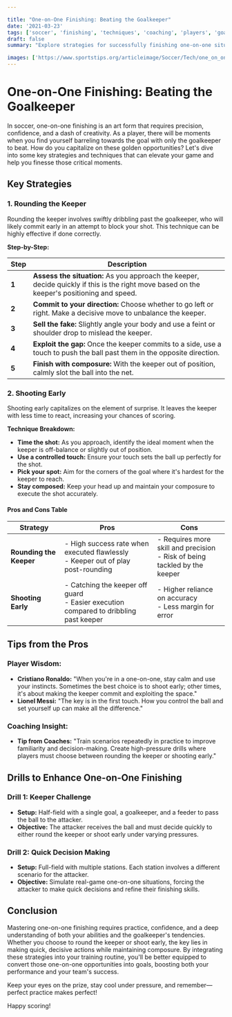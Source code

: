 ```yaml
---

title: "One-on-One Finishing: Beating the Goalkeeper"
date: '2021-03-23'
tags: ['soccer', 'finishing', 'techniques', 'coaching', 'players', 'goalkeeper', 'one-on-one', 'strategy', 'training']
draft: false
summary: "Explore strategies for successfully finishing one-on-one situations in soccer, including rounding the keeper and shooting early, blending player knowledge with coaching wisdom."

images: ['https://www.sportstips.org/articleimage/Soccer/Tech/one_on_one_finishing_beating_the_goalkeeper.webp']
---
```


# One-on-One Finishing: Beating the Goalkeeper

In soccer, one-on-one finishing is an art form that requires precision, confidence, and a dash of creativity. As a player, there will be moments when you find yourself barreling towards the goal with only the goalkeeper to beat. How do you capitalize on these golden opportunities? Let's dive into some key strategies and techniques that can elevate your game and help you finesse those critical moments.

## Key Strategies

### 1. **Rounding the Keeper**

Rounding the keeper involves swiftly dribbling past the goalkeeper, who will likely commit early in an attempt to block your shot. This technique can be highly effective if done correctly.

**Step-by-Step:**

| Step | Description |
|------|-------------|
| **1** | **Assess the situation:** As you approach the keeper, decide quickly if this is the right move based on the keeper's positioning and speed. |
| **2** | **Commit to your direction:** Choose whether to go left or right. Make a decisive move to unbalance the keeper. |
| **3** | **Sell the fake:** Slightly angle your body and use a feint or shoulder drop to mislead the keeper. |
| **4** | **Exploit the gap:** Once the keeper commits to a side, use a touch to push the ball past them in the opposite direction. |
| **5** | **Finish with composure:** With the keeper out of position, calmly slot the ball into the net. |

### 2. **Shooting Early**

Shooting early capitalizes on the element of surprise. It leaves the keeper with less time to react, increasing your chances of scoring.

**Technique Breakdown:**

- **Time the shot:** As you approach, identify the ideal moment when the keeper is off-balance or slightly out of position.
- **Use a controlled touch:** Ensure your touch sets the ball up perfectly for the shot.
- **Pick your spot:** Aim for the corners of the goal where it's hardest for the keeper to reach.
- **Stay composed:** Keep your head up and maintain your composure to execute the shot accurately.

#### Pros and Cons Table

| Strategy            | Pros                                                                                      | Cons                                                                |
|---------------------|-------------------------------------------------------------------------------------------|---------------------------------------------------------------------|
| **Rounding the Keeper** | - High success rate when executed flawlessly <br/> - Keeper out of play post-rounding           | - Requires more skill and precision <br/> - Risk of being tackled by the keeper |
| **Shooting Early**      | - Catching the keeper off guard <br/> - Easier execution compared to dribbling past keeper | - Higher reliance on accuracy <br/> - Less margin for error                           |

## Tips from the Pros

### **Player Wisdom:**

- **Cristiano Ronaldo:** "When you're in a one-on-one, stay calm and use your instincts. Sometimes the best choice is to shoot early; other times, it's about making the keeper commit and exploiting the space."
- **Lionel Messi:** "The key is in the first touch. How you control the ball and set yourself up can make all the difference."

### **Coaching Insight:**

- **Tip from Coaches:** "Train scenarios repeatedly in practice to improve familiarity and decision-making. Create high-pressure drills where players must choose between rounding the keeper or shooting early."

## Drills to Enhance One-on-One Finishing

### Drill 1: **Keeper Challenge**

- **Setup:** Half-field with a single goal, a goalkeeper, and a feeder to pass the ball to the attacker.
- **Objective:** The attacker receives the ball and must decide quickly to either round the keeper or shoot early under varying pressures.

### Drill 2: **Quick Decision Making**

- **Setup:** Full-field with multiple stations. Each station involves a different scenario for the attacker.
- **Objective:** Simulate real-game one-on-one situations, forcing the attacker to make quick decisions and refine their finishing skills.

## Conclusion

Mastering one-on-one finishing requires practice, confidence, and a deep understanding of both your abilities and the goalkeeper's tendencies. Whether you choose to round the keeper or shoot early, the key lies in making quick, decisive actions while maintaining composure. By integrating these strategies into your training routine, you'll be better equipped to convert those one-on-one opportunities into goals, boosting both your performance and your team's success.

Keep your eyes on the prize, stay cool under pressure, and remember—perfect practice makes perfect!

Happy scoring!
